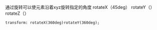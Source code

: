 通过旋转可以使元素沿着xyz旋转指定的角度
	rotateX（45deg）
	rotateY（）
	rotateZ（）

```
transform: rotateX(360deg)rotateY(360deg);
```

